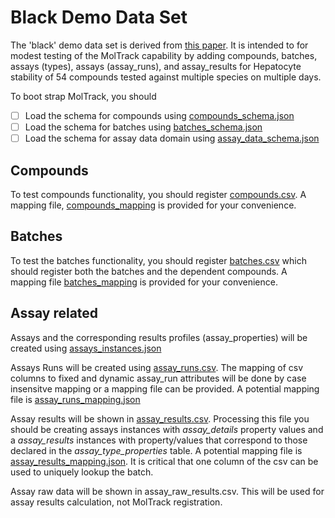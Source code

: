 # Black Demo Data Set #

The 'black' demo data set is derived from [this paper](https://doi.org/10.1016/j.tox.2021.152819).  It is intended to for modest testing of the MolTrack capability by adding compounds, batches, assays (types), assays (assay_runs), and assay_results for Hepatocyte stability of 54 compounds tested against multiple species on multiple days.

To boot strap MolTrack, you should

- [ ] Load the schema for compounds using [compounds_schema.json](./compounds_schema.json)
- [ ] Load the schema for batches using [batches_schema.json](./batches_schema.json)
- [ ] Load the schema for assay data domain using [assay_data_schema.json](assay_data_schema.json)

## Compounds ##

To test compounds functionality, you should register [compounds.csv](./compounds.csv).  A mapping file, [compounds_mapping](compounds_mapping.json) is provided for your convenience.

## Batches ##

To test the batches functionality, you should register [batches.csv](./batches.csv) which should register both the batches and the dependent compounds.  A mapping file [batches_mapping](./batches_mapping.json) is provided for your convenience.

## Assay related ##

Assays and the corresponding results profiles (assay_properties) will be created using [assays_instances.json](assays_instances.json)

Assays Runs will be created using [assay_runs.csv](assay_runs.csv).  The mapping of csv columns to fixed and dynamic assay_run attributes will be done by case insensitve mapping or a mapping file can be provided. A potential mapping file is [assay_runs_mapping.json](assay_runs_mapping.json)

Assay results will be shown in [assay_results.csv](assay_results.csv).  Processing this file you should be creating assays instances with *assay_details* property values and a *assay_results* instances with property/values that correspond to those declared in the *assay_type_properties* table. A potential mapping file is [assay_results_mapping.json](./assay_results_mapping.json).  It is critical that one column of the csv can be used to uniquely lookup the batch.

Assay raw data will be shown in assay_raw_results.csv.  This will be used for assay results calculation, not MolTrack registration.
